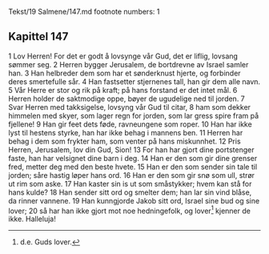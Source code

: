 Tekst/19 Salmene/147.md footnote numbers: 1
## Kapittel 147

1 Lov Herren! For det er godt å lovsynge vår Gud, det er liflig, lovsang sømmer seg.
2 Herren bygger Jerusalem, de bortdrevne av Israel samler han.
3 Han helbreder dem som har et sønderknust hjerte, og forbinder deres smertefulle sår.
4 Han fastsetter stjernenes tall, han gir dem alle navn.
5 Vår Herre er stor og rik på kraft; på hans forstand er det intet mål.
6 Herren holder de saktmodige oppe, bøyer de ugudelige ned til jorden.
7 Svar Herren med takksigelse, lovsyng vår Gud til citar,
8 ham som dekker himmelen med skyer, som lager regn for jorden, som lar gress spire fram på fjellene!
9 Han gir feet dets føde, ravneungene som roper.
10 Han har ikke lyst til hestens styrke, han har ikke behag i mannens ben.
11 Herren har behag i dem som frykter ham, som venter på hans miskunnhet.
12 Pris Herren, Jerusalem, lov din Gud, Sion!
13 For han har gjort dine portstenger faste, han har velsignet dine barn i deg.
14 Han er den som gir dine grenser fred, metter deg med den beste hvete.
15 Han er den som sender sin tale til jorden; såre hastig løper hans ord.
16 Han er den som gir snø som ull, strør ut rim som aske.
17 Han kaster sin is ut som småstykker; hvem kan stå for hans kulde?
18 Han sender sitt ord og smelter dem; han lar sin vind blåse, da rinner vannene.
19 Han kunngjorde Jakob sitt ord, Israel sine bud og sine lover;
20 så har han ikke gjort mot noe hedningefolk, og lover[^1] kjenner de ikke. Halleluja!

[^1]:  d.e. Guds lover.
